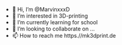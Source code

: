 - 👋 Hi, I’m @MarvinxxxD
- 👀 I’m interested in 3D-printing
- 🌱 I’m currently learning for school
- 💞️ I’m looking to collaborate on ...
- 📫 How to reach me https.//mk3dprint.de

<!---
MarvinxxxD/MarvinxxxD is a ✨ special ✨ repository because its `README.md` (this file) appears on your GitHub profile.
You can click the Preview link to take a look at your changes.
--->
